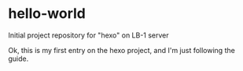 # hello-world
Initial project repository for "hexo" on LB-1 server

Ok, this is my first entry on the hexo project, and I'm just following the guide.
